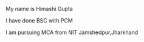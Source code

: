 <h>My name is Himashi Gupta</h>
<p>I have done BSC with PCM </p>
<p>I am pursuing MCA from NIT Jamshedpur,Jharkhand</p>
